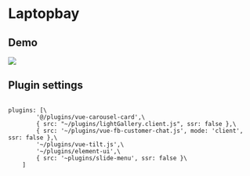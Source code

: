 # Laptopbay

## Demo
![](https://github.com/hqphuoc129/laptopbay/blob/main/laptopbay.gif)

## Plugin settings
<code>
plugins: [\
        '@/plugins/vue-carousel-card',\
        { src: "~/plugins/lightGallery.client.js", ssr: false },\
        { src: '~/plugins/vue-fb-customer-chat.js', mode: 'client', ssr: false },\
        '~/plugins/vue-tilt.js',\
        '~/plugins/element-ui',\
        { src: '~plugins/slide-menu', ssr: false }\
    ]
  <code>
